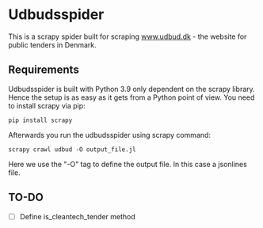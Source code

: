 # Udbudsspider
This is a scrapy spider built for scraping www.udbud.dk - the website for public tenders in Denmark. 


## Requirements
Udbudsspider is built with Python 3.9 only dependent on the scrapy library. Hence the setup is as easy as it gets from a Python point of view.
You need to install scrapy via pip:

```
pip install scrapy
```

Afterwards you run the udbudsspider using scrapy command:

```
scrapy crawl udbud -O output_file.jl
```

Here we use the "-O" tag to define the output file. In this case a jsonlines file. 


## TO-DO
- [ ] Define is_cleantech_tender method